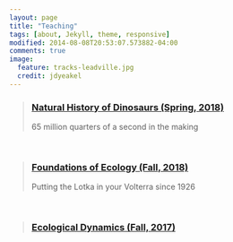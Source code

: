 ```yaml
---
layout: page
title: "Teaching" 
tags: [about, Jekyll, theme, responsive]
modified: 2014-08-08T20:53:07.573882-04:00
comments: true
image:
  feature: tracks-leadville.jpg
  credit: jdyeakel
---
```


> ### [Natural History of Dinosaurs (Spring, 2018)](http://jdyeakel.github.io/teaching/dinos/)   
> 65 million quarters of a second in the making

<br>

> ### [Foundations of Ecology (Fall, 2018)](http://jdyeakel.github.io/teaching/ecology/)  
> Putting the Lotka in your Volterra since 1926       

<br>

> ### [Ecological Dynamics (Fall, 2017)](http://jdyeakel.github.io/teaching/ecodyn/)   
  